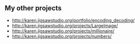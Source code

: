 ## My other projects
* http://karen.jigsawstudio.org/portfolio/encoding_decoding/
* http://karen.jigsawstudio.org/projects/LargeImage/
* http://karen.jigsawstudio.org/projects/millionaire/
* http://karen.jigsawstudio.org/projects/numbers/
